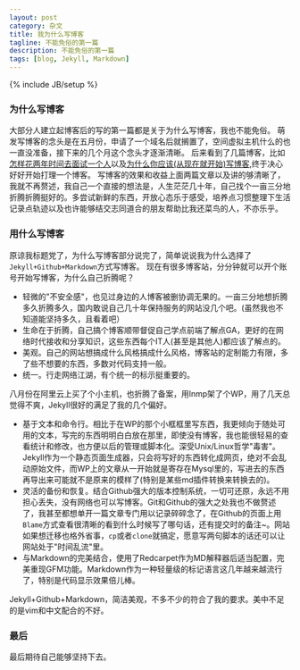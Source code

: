 ```yaml
---
layout: post
category: 杂文
title: 我为什么写博客
tagline: 不能免俗的第一篇
description: 不能免俗的第一篇
tags: [blog, Jekyll, Markdown]
---
```

{% include JB/setup %}

### 为什么写博客
大部分人建立起博客后的写的第一篇都是关于为什么写博客，我也不能免俗。
萌发写博客的念头是在五月份，申请了一个域名后就搁置了，空间虚拟主机什么的也一直没准备，接下来的几个月这个念头才逐渐清晰。
后来看到了几篇博客，比如[怎样花两年时间去面试一个人][1]以及[为什么你应该(从现在就开始)写博客][2],终于决心好好开始打理一个博客。
写博客的效果和收益上面两篇文章以及讲的够清晰了，我就不再赘述，我自己一个直接的想法是，人生茫茫几十年，自己找个一亩三分地折腾折腾挺好的。多尝试新鲜的东西，开放心态乐于感受，培养点习惯整理下生活记录点轨迹以及也许能够结交志同道合的朋友帮助比我还菜鸟的人，不亦乐乎。

### 用什么写博客
原谅我标题党了，为什么写博客部分说完了，简单说说我为什么选择了`Jekyll+Github+Markdown`方式写博客。
现在有很多博客站，分分钟就可以开个账号开始写博客，为什么自己折腾呢？

* 轻微的"不安全感"，也见过身边的人博客被删协调无果的。一亩三分地想折腾多久折腾多久，国内敢说自己几十年保持服务的网站没几个吧。(虽然我也不知道能坚持多久，且看着吧）
* 生命在于折腾，自己搞个博客顺带督促自己学点前端了解点GA，更好的在网络时代接收和分享知识，这些东西每个IT人(甚至是其他人)都应该了解点的。
* 美观。自己的网站想搞成什么风格搞成什么风格，博客站的定制能力有限，多了些不想要的东西，多数对代码支持一般。
* 统一。行走网络江湖，有个统一的标示挺重要的。

八月份在阿里云上买了个小主机，也折腾了备案，用lnmp架了个WP，用了几天总觉得不爽，Jekyll很好的满足了我的几个偏好。

* 基于文本和命令行。相比于在WP的那个小框框里写东西，我更倾向于随处可用的文本，写完的东西明明白白放在那里，即使没有博客，我也能很轻易的查看统计和修改，也方便以后的管理或脚本化。深受Unix/Linux哲学"毒害"。Jekyll作为一个静态页面生成器，只会将写好的东西转化成网页，绝对不会乱动原始文件，而WP上的文章从一开始就是寄存在Mysql里的，写进去的东西再导出来可能就不是原来的模样了(特别是某些md插件转换来转换去的)。
* 灵活的备份和恢复。结合Github强大的版本控制系统，一切可还原，永远不用担心丢失，没有网络也可以写博客。Git和Github的强大之处我也不做赘述了，我甚至都想单开一篇文章专门用以记录碎碎念了，在Github的页面上用`Blame`方式查看很清晰的看到什么时候写了哪句话，还有提交时的备注~。网站如果想迁移也格外省事，`cp`或者`clone`就搞定，愿意写两句脚本的话还可以让网站处于"时间乱流"里。
* 与Markdown的完美结合，使用了Redcarpet作为MD解释器后适当配置，完美重现GFM功能。Markdown作为一种轻量级的标记语言这几年越来越流行了，特别是代码显示效果倍儿棒。

Jekyll+Github+Markdown，简洁美观，不多不少的符合了我的要求。美中不足的是vim和中文配合的不好。

### 最后
最后期待自己能够坚持下去。

[1]: http://mindhacks.cn/2011/11/04/how-to-interview-a-person-for-two-years/
[2]: http://mindhacks.cn/2009/02/15/why-you-should-start-blogging-now/
